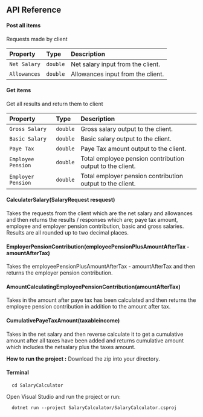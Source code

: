 
## API Reference

#### Post all items

 Requests made by client

| Property | Type     | Description                |
| :-------- | :------- | :------------------------- |
| `Net Salary` | `double` | Net salary input from the client.|
| `Allowances` | `double` | Allowances input from the client. |

#### Get items

 Get all results and return them to client

| Property | Type     | Description                       |
| :-------- | :------- | :-------------------------------- |
| `Gross Salary`      | `double` | Gross salary output to the client. |
| `Basic Salary`      | `double` | Basic salary output to the client. |
| `Paye Tax`      | `double` | Paye Tax amount output to the client. |
| `Employee Pension`      | `double` | Total employee pension contribution output to the client. |
| `Employer Pension`      | `double` | Total employer pension contribution output to the client. |

#### CalculaterSalary(SalaryRequest resquest)

Takes the requests from the client which are the net salary and allowances and then returns the results / responses which are; paye tax amount, employee and employer pension contribution, basic and gross salaries. Results are all rounded up to two decimal places.

#### EmployerPensionContribution(employeePensionPlusAmountAfterTax - amountAfterTax)

Takes the employeePensionPlusAmountAfterTax - amountAfterTax and then returns the employer pension contribution.

#### AmountCalculatingEmployeePensionContribution(amountAfterTax)

Takes in the amount after paye tax has been calculated and then returns the employee pension contribution in addition to the amount after tax.

#### CumulativePayeTaxAmount(taxableincome)

Takes in the net salary and then reverse calculate it to get a cumulative amount after all taxes have been added and returns cumulative amount which includes the netsalary plus the taxes amount.


**How to run the project :** Download the zip into your directory.
#### Terminal
```http
  cd SalaryCalculator
```
Open Visual Studio and run the project or run:
```http
  dotnet run --project SalaryCalculator/SalaryCalculator.csproj
```

